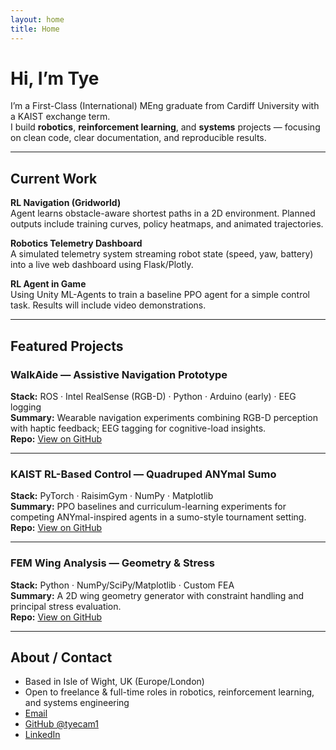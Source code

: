 ```yaml
---
layout: home
title: Home
---
```


# Hi, I’m Tye

I’m a First-Class (International) MEng graduate from Cardiff University with a KAIST exchange term.  
I build **robotics**, **reinforcement learning**, and **systems** projects — focusing on clean code, clear documentation, and reproducible results.

---

## Current Work

**RL Navigation (Gridworld)**  
Agent learns obstacle-aware shortest paths in a 2D environment. Planned outputs include training curves, policy heatmaps, and animated trajectories.  

**Robotics Telemetry Dashboard**  
A simulated telemetry system streaming robot state (speed, yaw, battery) into a live web dashboard using Flask/Plotly.  

**RL Agent in Game**  
Using Unity ML-Agents to train a baseline PPO agent for a simple control task. Results will include video demonstrations.  

---

## Featured Projects

### WalkAide — Assistive Navigation Prototype
**Stack:** ROS · Intel RealSense (RGB-D) · Python · Arduino (early) · EEG logging  
**Summary:** Wearable navigation experiments combining RGB-D perception with haptic feedback; EEG tagging for cognitive-load insights.  
**Repo:** [View on GitHub](https://github.com/tyecam1/Mechatronic-Walkaide)

---

### KAIST RL-Based Control — Quadruped ANYmal Sumo
**Stack:** PyTorch · RaisimGym · NumPy · Matplotlib  
**Summary:** PPO baselines and curriculum-learning experiments for competing ANYmal-inspired agents in a sumo-style tournament setting.  
**Repo:** [View on GitHub](https://github.com/tyecam1/KAIST-Anymal-Sumo)

---

### FEM Wing Analysis — Geometry & Stress
**Stack:** Python · NumPy/SciPy/Matplotlib · Custom FEA  
**Summary:** A 2D wing geometry generator with constraint handling and principal stress evaluation.  
**Repo:** [View on GitHub](https://github.com/tyecam1/AircraftWing-FEM-Solver)

---

## About / Contact
- Based in Isle of Wight, UK (Europe/London)  
- Open to freelance & full-time roles in robotics, reinforcement learning, and systems engineering  
- [Email](mailto:tyecameron@hotmail.co.uk)  
- [GitHub @tyecam1](https://github.com/tyecam1)  
- [LinkedIn](tye-cameron-866aa2203)
